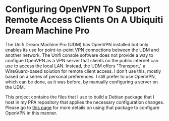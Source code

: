 # Configuring OpenVPN To Support Remote Access Clients On A Ubiquiti Dream Machine Pro

The Unifi Dream Machine Pro (UDM) has OpenVPN installed but only enables its use for point-to-point VPN connections between the UDM and another network. The Unifi console software does not provide a way to configue OpenVPN as a VPN server that clients on the public internet can use to access the local LAN. Instead, the UDM offers "Transport," a WireGuard-based solution for remote client access.  I don't use this, mostly based on a series of personal preferences.  I still prefer to use OpenVPN, which can be done, as it was before, by manually configuring a server on the UDM.

This project contains the files that I use to build a Debian package that I host in my PPA repository that applies the necessary configuration changes.   Please go to [this page](https://daveking.com/udm-hacks/openvpn-udm.html) for more details on using that package to configure OpenVPN in this manner.
